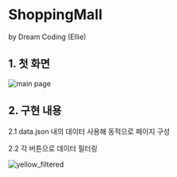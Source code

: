 # ShoppingMall  
by Dream Coding (Ellie)  

  
    
     
## 1. 첫 화면
![main page](https://user-images.githubusercontent.com/49037411/105634521-c0a95300-5ea1-11eb-88e0-d008de8cc845.png)

## 2. 구현 내용
2.1 data.json 내의 데이터 사용해 동적으로 페이지 구성

2.2 각 버튼으로 데이터 필터링

![yellow_filtered](https://user-images.githubusercontent.com/49037411/105634713-db2ffc00-5ea2-11eb-9b5b-420b4ee57719.png)
